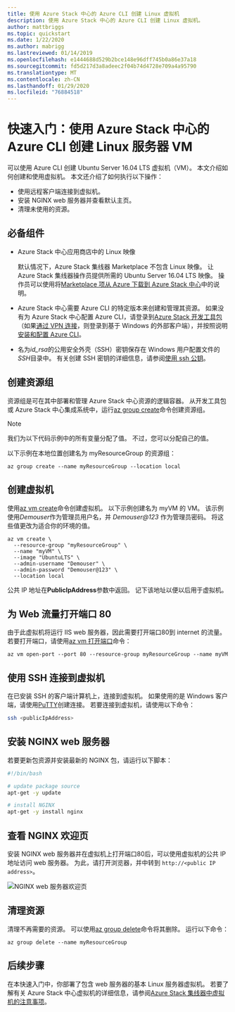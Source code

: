 ```yaml
---
title: 使用 Azure Stack 中心的 Azure CLI 创建 Linux 虚拟机
description: 使用 Azure Stack 中心的 Azure CLI 创建 Linux 虚拟机。
author: mattbriggs
ms.topic: quickstart
ms.date: 1/22/2020
ms.author: mabrigg
ms.lastreviewed: 01/14/2019
ms.openlocfilehash: e1444688d529b2bce148e96dff745b0a86e37a18
ms.sourcegitcommit: fd5d217d3a8adeec2f04b74d4728e709a4a95790
ms.translationtype: MT
ms.contentlocale: zh-CN
ms.lasthandoff: 01/29/2020
ms.locfileid: "76884518"
---
```

# <a name="quickstart-create-a-linux-server-vm-by-using-the-azure-cli-in-azure-stack-hub"></a>快速入门：使用 Azure Stack 中心的 Azure CLI 创建 Linux 服务器 VM

可以使用 Azure CLI 创建 Ubuntu Server 16.04 LTS 虚拟机（VM）。 本文介绍如何创建和使用虚拟机。 本文还介绍了如何执行以下操作：

* 使用远程客户端连接到虚拟机。
* 安装 NGINX web 服务器并查看默认主页。
* 清理未使用的资源。

## <a name="prerequisites"></a>必备组件

* Azure Stack 中心应用商店中的 Linux 映像

   默认情况下，Azure Stack 集线器 Marketplace 不包含 Linux 映像。 让 Azure Stack 集线器操作员提供所需的 Ubuntu Server 16.04 LTS 映像。 操作员可以使用将[Marketplace 项从 Azure 下载到 Azure Stack 中心](../operator/azure-stack-download-azure-marketplace-item.md)中的说明。

* Azure Stack 中心需要 Azure CLI 的特定版本来创建和管理其资源。 如果没有为 Azure Stack 中心配置 Azure CLI，请登录到[Azure Stack 开发工具包](../asdk/asdk-connect.md#connect-to-azure-stack-using-rdp)（如果[通过 VPN 连接](../asdk/asdk-connect.md#connect-to-azure-stack-using-vpn)，则登录到基于 Windows 的外部客户端），并按照说明[安装和配置 Azure CLI](azure-stack-version-profiles-azurecli2.md)。

* 名为*id_rsa*的公用安全外壳（SSH）密钥保存在 Windows 用户配置文件的*SSH*目录中。 有关创建 SSH 密钥的详细信息，请参阅[使用 ssh 公钥](azure-stack-dev-start-howto-ssh-public-key.md)。

## <a name="create-a-resource-group"></a>创建资源组

资源组是可在其中部署和管理 Azure Stack 中心资源的逻辑容器。 从开发工具包或 Azure Stack 中心集成系统中，运行[az group create](/cli/azure/group#az-group-create)命令创建资源组。

> [!NOTE]
> 我们为以下代码示例中的所有变量分配了值。 不过，您可以分配自己的值。

以下示例在本地位置创建名为 myResourceGroup 的资源组： 

```cli
az group create --name myResourceGroup --location local
```

## <a name="create-a-virtual-machine"></a>创建虚拟机

使用[az vm create](/cli/azure/vm#az-vm-create)命令创建虚拟机。 以下示例创建名为 myVM 的 VM。 该示例使用*Demouser*作为管理员用户名，并 *Demouser@123* 作为管理员密码。 将这些值更改为适合你的环境的值。

```cli
az vm create \
  --resource-group "myResourceGroup" \
  --name "myVM" \
  --image "UbuntuLTS" \
  --admin-username "Demouser" \
  --admin-password "Demouser@123" \
  --location local
```

公共 IP 地址在**PublicIpAddress**参数中返回。 记下该地址以便以后用于虚拟机。

## <a name="open-port-80-for-web-traffic"></a>为 Web 流量打开端口 80

由于此虚拟机将运行 IIS web 服务器，因此需要打开端口80到 internet 的流量。 若要打开端口，请使用[az vm 打开端口](/cli/azure/vm)命令： 

```cli
az vm open-port --port 80 --resource-group myResourceGroup --name myVM
```

## <a name="use-ssh-to-connect-to-the-virtual-machine"></a>使用 SSH 连接到虚拟机

在已安装 SSH 的客户端计算机上，连接到虚拟机。 如果使用的是 Windows 客户端，请使用[PuTTY](https://www.putty.org/)创建连接。 若要连接到虚拟机，请使用以下命令：

```bash
ssh <publicIpAddress>
```

## <a name="install-the-nginx-web-server"></a>安装 NGINX web 服务器

若要更新包资源并安装最新的 NGINX 包，请运行以下脚本：

```bash
#!/bin/bash

# update package source
apt-get -y update

# install NGINX
apt-get -y install nginx
```

## <a name="view-the-nginx-welcome-page"></a>查看 NGINX 欢迎页

安装 NGINX web 服务器并在虚拟机上打开端口80后，可以使用虚拟机的公共 IP 地址访问 web 服务器。 为此，请打开浏览器，并中转到 ```http://<public IP address>```。

![NGINX web 服务器欢迎页](./media/azure-stack-quick-create-vm-linux-cli/nginx.png)

## <a name="clean-up-resources"></a>清理资源

清理不再需要的资源。 可以使用[az group delete](/cli/azure/group#az-group-delete)命令将其删除。 运行以下命令：

```cli
az group delete --name myResourceGroup
```

## <a name="next-steps"></a>后续步骤

在本快速入门中，你部署了包含 web 服务器的基本 Linux 服务器虚拟机。 若要了解有关 Azure Stack 中心虚拟机的详细信息，请参阅[Azure Stack 集线器中虚拟机的注意事项](azure-stack-vm-considerations.md)。
